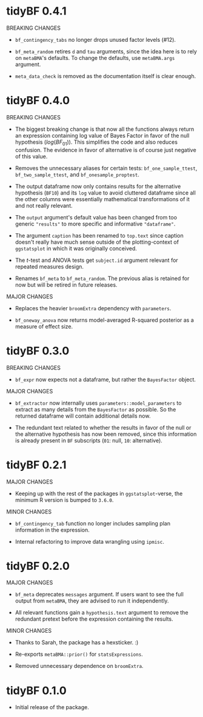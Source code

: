 # tidyBF 0.4.1

BREAKING CHANGES

  - `bf_contingency_tabs` no longer drops unused factor levels (#12).

  - `bf_meta_random` retires `d` and `tau` arguments, since the idea here is to
    rely on `metaBMA`'s defaults. To change the defaults, use `metaBMA.args`
    argument.
    
  - `meta_data_check` is removed as the documentation itself is clear enough.

# tidyBF 0.4.0

BREAKING CHANGES

  - The biggest breaking change is that now all the functions always return an
    expression containing log value of Bayes Factor in favor of the null
    hypothesis ($log(BF_{01})$). This simplifies the code and also reduces
    confusion. The evidence in favor of alternative is of course just negative
    of this value.

  - Removes the unnecessary aliases for certain tests: `bf_one_sample_ttest`,
    `bf_two_sample_ttest`, and `bf_onesample_proptest`.

  - The output dataframe now only contains results for the alternative
    hypothesis (`BF10`) and its `log` value to avoid cluttered dataframe since
    all the other columns were essentially mathematical transformations of it
    and not really relevant.

  - The `output` argument's default value has been changed from too generic
    `"results"` to more specific and informative `"dataframe"`.

  - The argument `caption` has been renamed to `top.text` since caption doesn't
    really have much sense outside of the plotting-context of `ggstatsplot` in
    which it was originally conceived.

  - The *t*-test and ANOVA tests get `subject.id` argument relevant for repeated
    measures design.

  - Renames `bf_meta` to `bf_meta_random`. The previous alias is retained for
    now but will be retired in future releases.

MAJOR CHANGES

  - Replaces the heavier `broomExtra` dependency with `parameters`.

  - `bf_oneway_anova` now returns model-averaged R-squared posterior as a
    measure of effect size.

# tidyBF 0.3.0

BREAKING CHANGES

  - `bf_expr` now expects not a dataframe, but rather the `BayesFactor` object.

MAJOR CHANGES

  - `bf_extractor` now internally uses `parameters::model_parameters` to extract
    as many details from the `BayesFactor` as possible. So the returned
    dataframe will contain additional details now.

  - The redundant text related to whether the results in favor of the null or
    the alternative hypothesis has now been removed, since this information is
    already present in `BF` subscripts (`01`: null, `10`: alternative).

# tidyBF 0.2.1

MAJOR CHANGES

  - Keeping up with the rest of the packages in `ggstatsplot`-verse, the minimum
    R version is bumped to `3.6.0`.

MINOR CHANGES

  - `bf_contingency_tab` function no longer includes sampling plan information
    in the expression.

  - Internal refactoring to improve data wrangling using `ipmisc`.

# tidyBF 0.2.0

MAJOR CHANGES

  - `bf_meta` deprecates `messages` argument. If users want to see the full
    output from `metaBMA`, they are advised to run it independently.

  - All relevant functions gain a `hypothesis.text` argument to remove the
    redundant pretext before the expression containing the results.

MINOR CHANGES

  - Thanks to Sarah, the package has a hexsticker. :)

  - Re-exports `metaBMA::prior()` for `statsExpressions`.

  - Removed unnecessary dependence on `broomExtra`.

# tidyBF 0.1.0

  - Initial release of the package.

